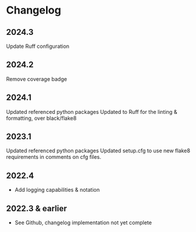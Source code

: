 # Changelog

## 2024.3

Update Ruff configuration

## 2024.2

Remove coverage badge

## 2024.1

Updated referenced python packages
Updated to Ruff for the linting & formatting, over black/flake8

## 2023.1

Updated referenced python packages
Updated setup.cfg to use new flake8 requirements in comments on cfg files.

## 2022.4

- Add logging capabilities & notation

## 2022.3 & earlier

- See Github, changelog implementation not yet complete
